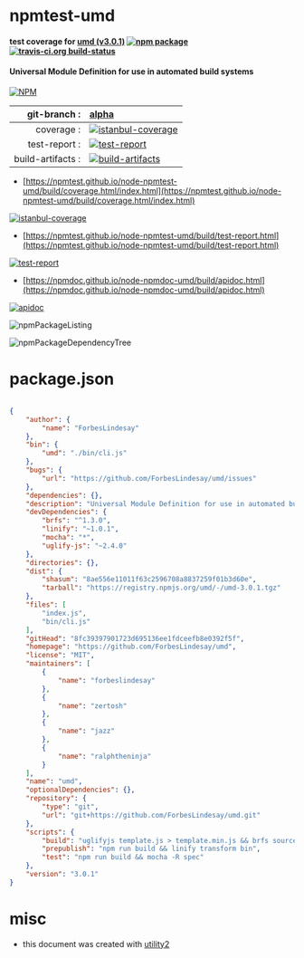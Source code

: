 # npmtest-umd

#### test coverage for  [umd (v3.0.1)](https://github.com/ForbesLindesay/umd)  [![npm package](https://img.shields.io/npm/v/npmtest-umd.svg?style=flat-square)](https://www.npmjs.org/package/npmtest-umd) [![travis-ci.org build-status](https://api.travis-ci.org/npmtest/node-npmtest-umd.svg)](https://travis-ci.org/npmtest/node-npmtest-umd)

#### Universal Module Definition for use in automated build systems

[![NPM](https://nodei.co/npm/umd.png?downloads=true&downloadRank=true&stars=true)](https://www.npmjs.com/package/umd)

| git-branch : | [alpha](https://github.com/npmtest/node-npmtest-umd/tree/alpha)|
|--:|:--|
| coverage : | [![istanbul-coverage](https://npmtest.github.io/node-npmtest-umd/build/coverage.badge.svg)](https://npmtest.github.io/node-npmtest-umd/build/coverage.html/index.html)|
| test-report : | [![test-report](https://npmtest.github.io/node-npmtest-umd/build/test-report.badge.svg)](https://npmtest.github.io/node-npmtest-umd/build/test-report.html)|
| build-artifacts : | [![build-artifacts](https://npmtest.github.io/node-npmtest-umd/glyphicons_144_folder_open.png)](https://github.com/npmtest/node-npmtest-umd/tree/gh-pages/build)|

- [https://npmtest.github.io/node-npmtest-umd/build/coverage.html/index.html](https://npmtest.github.io/node-npmtest-umd/build/coverage.html/index.html)

[![istanbul-coverage](https://npmtest.github.io/node-npmtest-umd/build/screenCapture.buildCi.browser.%252Ftmp%252Fbuild%252Fcoverage.lib.html.png)](https://npmtest.github.io/node-npmtest-umd/build/coverage.html/index.html)

- [https://npmtest.github.io/node-npmtest-umd/build/test-report.html](https://npmtest.github.io/node-npmtest-umd/build/test-report.html)

[![test-report](https://npmtest.github.io/node-npmtest-umd/build/screenCapture.buildCi.browser.%252Ftmp%252Fbuild%252Ftest-report.html.png)](https://npmtest.github.io/node-npmtest-umd/build/test-report.html)

- [https://npmdoc.github.io/node-npmdoc-umd/build/apidoc.html](https://npmdoc.github.io/node-npmdoc-umd/build/apidoc.html)

[![apidoc](https://npmdoc.github.io/node-npmdoc-umd/build/screenCapture.buildCi.browser.%252Ftmp%252Fbuild%252Fapidoc.html.png)](https://npmdoc.github.io/node-npmdoc-umd/build/apidoc.html)

![npmPackageListing](https://npmtest.github.io/node-npmtest-umd/build/screenCapture.npmPackageListing.svg)

![npmPackageDependencyTree](https://npmtest.github.io/node-npmtest-umd/build/screenCapture.npmPackageDependencyTree.svg)



# package.json

```json

{
    "author": {
        "name": "ForbesLindesay"
    },
    "bin": {
        "umd": "./bin/cli.js"
    },
    "bugs": {
        "url": "https://github.com/ForbesLindesay/umd/issues"
    },
    "dependencies": {},
    "description": "Universal Module Definition for use in automated build systems",
    "devDependencies": {
        "brfs": "^1.3.0",
        "linify": "~1.0.1",
        "mocha": "*",
        "uglify-js": "~2.4.0"
    },
    "directories": {},
    "dist": {
        "shasum": "8ae556e11011f63c2596708a8837259f01b3d60e",
        "tarball": "https://registry.npmjs.org/umd/-/umd-3.0.1.tgz"
    },
    "files": [
        "index.js",
        "bin/cli.js"
    ],
    "gitHead": "8fc39397901723d695136ee1fdceefb8e0392f5f",
    "homepage": "https://github.com/ForbesLindesay/umd",
    "license": "MIT",
    "maintainers": [
        {
            "name": "forbeslindesay"
        },
        {
            "name": "zertosh"
        },
        {
            "name": "jazz"
        },
        {
            "name": "ralphtheninja"
        }
    ],
    "name": "umd",
    "optionalDependencies": {},
    "repository": {
        "type": "git",
        "url": "git+https://github.com/ForbesLindesay/umd.git"
    },
    "scripts": {
        "build": "uglifyjs template.js > template.min.js && brfs source.js > index.js",
        "prepublish": "npm run build && linify transform bin",
        "test": "npm run build && mocha -R spec"
    },
    "version": "3.0.1"
}
```



# misc
- this document was created with [utility2](https://github.com/kaizhu256/node-utility2)
